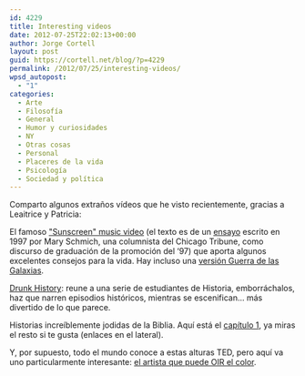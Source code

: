 ```yaml
---
id: 4229
title: Interesting videos
date: 2012-07-25T22:02:13+00:00
author: Jorge Cortell
layout: post
guid: https://cortell.net/blog/?p=4229
permalink: /2012/07/25/interesting-videos/
wpsd_autopost:
  - "1"
categories:
  - Arte
  - Filosofí­a
  - General
  - Humor y curiosidades
  - NY
  - Otras cosas
  - Personal
  - Placeres de la vida
  - Psicología
  - Sociedad y polí­tica
---
```

Comparto algunos extraños vídeos que he visto recientemente, gracias a Leaitrice y Patricia:

El famoso <a title="https://youtu.be/sTJ7AzBIJoI" href="https://youtu.be/sTJ7AzBIJoI" target="_blank">"Sunscreen" music video</a> (el texto es de un <a title="https://www.chicagotribune.com/news/columnists/chi-schmich-sunscreen-column,0,4054576.column" href="https://www.chicagotribune.com/news/columnists/chi-schmich-sunscreen-column,0,4054576.column" target="_blank">ensayo</a> escrito en 1997 por Mary Schmich, una columnista del Chicago Tribune, como discurso de graduación de la promoción del ‘97) que aporta algunos excelentes consejos para la vida. Hay incluso una <a title="https://www.youtube.com/watch?v=LcmmjY4gc_k" href="https://www.youtube.com/watch?v=LcmmjY4gc_k" target="_blank">versión Guerra de las Galaxias</a>.

<a title="https://www.funnyordie.com/drunkhistory" href="https://www.funnyordie.com/drunkhistory" target="_blank">Drunk History</a>: reune a una serie de estudiantes de Historia, emborráchalos, haz que narren episodios históricos, mientras se escenifican... más divertido de lo que parece.

Historias increíblemente jodidas de la Biblia. Aquí está el <a title="https://www.youtube.com/watch?v=dcWR9sjBy3A" href="https://www.youtube.com/watch?v=dcWR9sjBy3A" target="_blank">capítulo 1</a>, ya miras el resto si te gusta (enlaces en el lateral).

Y, por supuesto, todo el mundo conoce a estas alturas TED, pero aquí va uno particularmente interesante: <a title="https://www.ted.com/talks/neil_harbisson_i_listen_to_color.html" href="https://www.ted.com/talks/neil_harbisson_i_listen_to_color.html" target="_blank">el artista que puede OIR el color</a>.